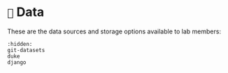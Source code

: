 # `💾` Data

These are the data sources and storage options available to lab members:

```{toctree}
:hidden:
git-datasets
duke
django
```
